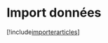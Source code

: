# Import données

[!include[importerarticles](importdonnees.importerarticles.autogen.md)]


























































































































